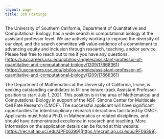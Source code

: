 ```yaml
---
layout: page
title: Job Postings
---
```


The University of Southern California, Department of Quantitative and Computational Biology, has a wide search in computational biology at the assistant professor level. We are actively working to improve the diversity of our dept, and the search committee will value evidence of a commitment to advancing equity and inclusion through research, teaching, and/or service. Please feel free to reach out to me if you have any questions.
[https://usccareers.usc.edu/job/los-angeles/assistant-professor-of-quantitative-and-computational-biology/1209/17668361](https://usccareers.usc.edu/job/los-angeles/assistant-professor-of-quantitative-and-computational-biology/1209/17668361)

The Department of Mathematics at the University of California, Irvine, is seeking outstanding candidates to fill one tenure-track Assistant Professor position to start July 1, 2021. This position is in the area of Mathematical and Computational Biology in support of the NSF-Simons Center for Multiscale Cell Fate Research (CMCF). The successful applicant will have significant opportunities for interdisciplinary research interactions facilitated by CMCF. Applicants must hold a Ph.D. in Mathematics or related disciplines, and should have demonstrated excellence in research and teaching. 
More information on the application details can be found at this website: [https://recruit.ap.uci.edu/JPF06399](https://recruit.ap.uci.edu/JPF06399).

